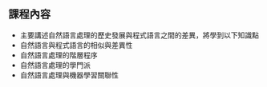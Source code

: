 ## 課程內容

- 主要講述自然語言處理的歷史發展與程式語言之間的差異，將學到以下知識點
 - 自然語言與程式語言的相似與差異性
 - 自然語言處理的階層程序
 - 自然語言處理的學門派
 - 自然語言處理與機器學習關聯性
